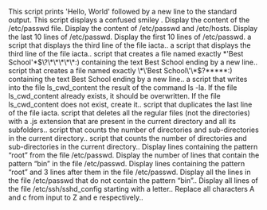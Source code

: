 This script prints 'Hello, World' followed by a new line to the standard output.
This script displays a confused smiley .
Display the content of the /etc/passwd file.
Display the content of /etc/passwd and /etc/hosts.
Display the last 10 lines of /etc/passwd.
Display the first 10 lines of /etc/passwd.
a script that displays the third line of the file iacta..
a script that displays the third line of the file iacta..
 script that creates a file named exactly \*\'Best School\'\*$\?\*\*\*\*\*:) containing the text Best School ending by a new line..
 script that creates a file named exactly \*\'Best School\'\*$\?\*\*\*\*\*:) containing the text Best School ending by a new line..
a script that writes into the file ls_cwd_content the result of the command ls -la. If the file ls_cwd_content already exists, it should be overwritten. If the file ls_cwd_content does not exist, create it..
script that duplicates the last line of the file iacta.
script that deletes all the regular files (not the directories) with a .js extension that are present in the current directory and all its subfolders..
script that counts the number of directories and sub-directories in the current directory..
script that counts the number of directories and sub-directories in the current directory..
Display lines containing the pattern “root” from the file /etc/passwd.
Display the number of lines that contain the pattern “bin” in the file /etc/passwd.
Display lines containing the pattern “root” and 3 lines after them in the file /etc/passwd.
Display all the lines in the file /etc/passwd that do not contain the pattern “bin”..
Display all lines of the file /etc/ssh/sshd_config starting with a letter..
Replace all characters A and c from input to Z and e respectively..
